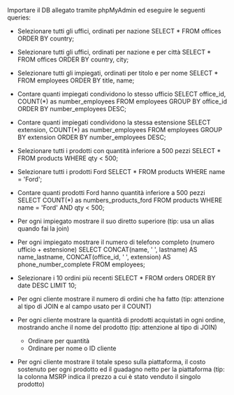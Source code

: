 Importare il DB allegato tramite phpMyAdmin ed eseguire le seguenti queries:

- Selezionare tutti gli uffici, ordinati per nazione
SELECT *
FROM offices
ORDER BY country;

- Selezionare tutti gli uffici, ordinati per nazione e per città
SELECT *
FROM offices
ORDER BY country, city;

- Selezionare tutti gli impiegati, ordinati per titolo e per nome
SELECT *
FROM employees
ORDER BY title, name;

- Contare quanti impiegati condividono lo stesso ufficio
SELECT office_id, COUNT(*) as number_employees
FROM employees
GROUP BY office_id
ORDER BY number_employees DESC;

- Contare quanti impiegati condividono la stessa estensione
SELECT extension, COUNT(*) as number_employees
FROM employees
GROUP BY extension
ORDER BY number_employees DESC;


- Selezionare tutti i prodotti con quantità inferiore a 500 pezzi
SELECT *
FROM products
WHERE qty < 500;

- Selezionare tutti i prodotti Ford
SELECT *
FROM products
WHERE name = 'Ford';


- Contare quanti prodotti Ford hanno quantità inferiore a 500 pezzi
SELECT COUNT(*) as numbers_products_ford
FROM products
WHERE name = 'Ford' AND qty < 500;

- Per ogni impiegato mostrare il suo diretto superiore (tip: usa un alias quando fai la join)


- Per ogni impiegato mostrare il numero di telefono completo (numero ufficio + estensione)
SELECT 
    CONCAT(name, ' ', lastname) AS name_lastname,
    CONCAT(office_id, ' ', extension) AS phone_number_complete
FROM employees;


- Selezionare i 10 ordini più recenti
SELECT *
FROM orders
ORDER BY date DESC
LIMIT 10;

- Per ogni cliente mostrare il numero di ordini che ha fatto (tip: attenzione al tipo di JOIN e al campo usato per il COUNT)


- Per ogni cliente mostrare la quantità di prodotti acquistati in ogni ordine, mostrando anche il nome del prodotto (tip: attenzione al tipo di JOIN)
    - Ordinare per quantità
    - Ordinare per nome o ID cliente


    
- Per ogni cliente mostrare il totale speso sulla piattaforma, il costo sostenuto per ogni prodotto ed il guadagno netto per la piattaforma (tip: la colonna MSRP indica il prezzo a cui è stato venduto il singolo prodotto)
